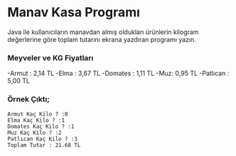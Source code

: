 # Manav Kasa Programı

Java ile kullanıcıların manavdan almış oldukları ürünlerin kilogram değerlerine göre toplam tutarını ekrana yazdıran programı yazın.

### Meyveler ve KG Fiyatları
-Armut : 2,14 TL
-Elma : 3,67 TL
-Domates : 1,11 TL
-Muz: 0,95 TL
-Patlıcan : 5,00 TL

### Örnek Çıktı;

```
Armut Kaç Kilo ? :0
Elma Kaç Kilo ? :1
Domates Kaç Kilo ? :1
Muz Kaç Kilo ? :2
Patlıcan Kaç Kilo ? :3
Toplam Tutar : 21.68 TL
```